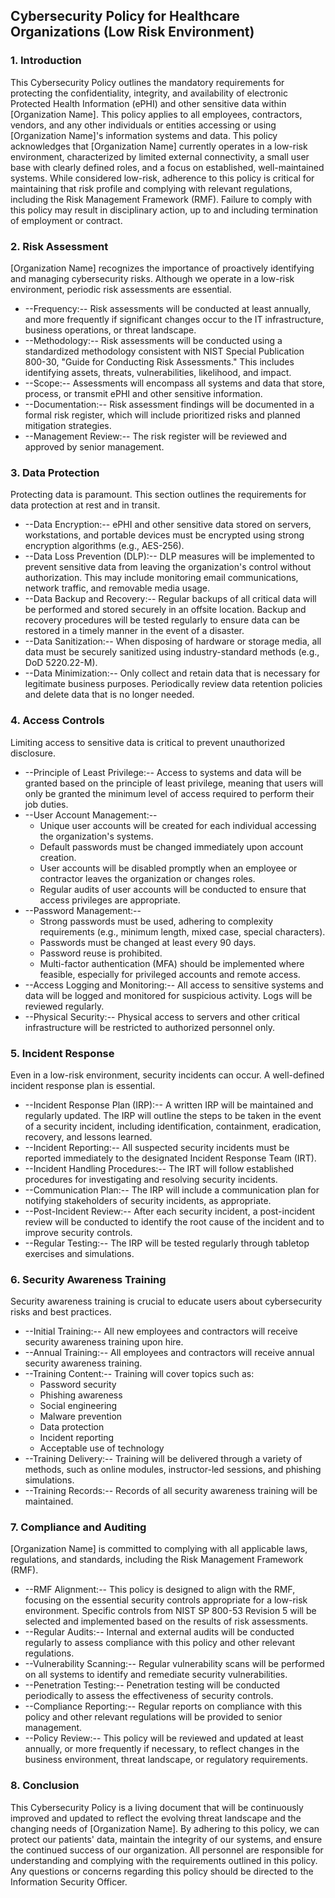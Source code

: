 ## Cybersecurity Policy for Healthcare Organizations (Low Risk Environment)

### 1. Introduction

This Cybersecurity Policy outlines the mandatory requirements for protecting the confidentiality, integrity, and availability of electronic Protected Health Information (ePHI) and other sensitive data within [Organization Name]. This policy applies to all employees, contractors, vendors, and any other individuals or entities accessing or using [Organization Name]'s information systems and data. This policy acknowledges that [Organization Name] currently operates in a low-risk environment, characterized by limited external connectivity, a small user base with clearly defined roles, and a focus on established, well-maintained systems. While considered low-risk, adherence to this policy is critical for maintaining that risk profile and complying with relevant regulations, including the Risk Management Framework (RMF). Failure to comply with this policy may result in disciplinary action, up to and including termination of employment or contract.

### 2. Risk Assessment

[Organization Name] recognizes the importance of proactively identifying and managing cybersecurity risks. Although we operate in a low-risk environment, periodic risk assessments are essential.

-   --Frequency:-- Risk assessments will be conducted at least annually, and more frequently if significant changes occur to the IT infrastructure, business operations, or threat landscape.
-   --Methodology:-- Risk assessments will be conducted using a standardized methodology consistent with NIST Special Publication 800-30, "Guide for Conducting Risk Assessments." This includes identifying assets, threats, vulnerabilities, likelihood, and impact.
-   --Scope:-- Assessments will encompass all systems and data that store, process, or transmit ePHI and other sensitive information.
-   --Documentation:-- Risk assessment findings will be documented in a formal risk register, which will include prioritized risks and planned mitigation strategies.
-   --Management Review:-- The risk register will be reviewed and approved by senior management.

### 3. Data Protection

Protecting data is paramount. This section outlines the requirements for data protection at rest and in transit.

-   --Data Encryption:-- ePHI and other sensitive data stored on servers, workstations, and portable devices must be encrypted using strong encryption algorithms (e.g., AES-256).
-   --Data Loss Prevention (DLP):-- DLP measures will be implemented to prevent sensitive data from leaving the organization's control without authorization. This may include monitoring email communications, network traffic, and removable media usage.
-   --Data Backup and Recovery:-- Regular backups of all critical data will be performed and stored securely in an offsite location. Backup and recovery procedures will be tested regularly to ensure data can be restored in a timely manner in the event of a disaster.
-   --Data Sanitization:-- When disposing of hardware or storage media, all data must be securely sanitized using industry-standard methods (e.g., DoD 5220.22-M).
-   --Data Minimization:-- Only collect and retain data that is necessary for legitimate business purposes. Periodically review data retention policies and delete data that is no longer needed.

### 4. Access Controls

Limiting access to sensitive data is critical to prevent unauthorized disclosure.

-   --Principle of Least Privilege:-- Access to systems and data will be granted based on the principle of least privilege, meaning that users will only be granted the minimum level of access required to perform their job duties.
-   --User Account Management:--
    -   Unique user accounts will be created for each individual accessing the organization's systems.
    -   Default passwords must be changed immediately upon account creation.
    -   User accounts will be disabled promptly when an employee or contractor leaves the organization or changes roles.
    -   Regular audits of user accounts will be conducted to ensure that access privileges are appropriate.
-   --Password Management:--
    -   Strong passwords must be used, adhering to complexity requirements (e.g., minimum length, mixed case, special characters).
    -   Passwords must be changed at least every 90 days.
    -   Password reuse is prohibited.
    -   Multi-factor authentication (MFA) should be implemented where feasible, especially for privileged accounts and remote access.
-   --Access Logging and Monitoring:-- All access to sensitive systems and data will be logged and monitored for suspicious activity. Logs will be reviewed regularly.
-   --Physical Security:-- Physical access to servers and other critical infrastructure will be restricted to authorized personnel only.

### 5. Incident Response

Even in a low-risk environment, security incidents can occur. A well-defined incident response plan is essential.

-   --Incident Response Plan (IRP):-- A written IRP will be maintained and regularly updated. The IRP will outline the steps to be taken in the event of a security incident, including identification, containment, eradication, recovery, and lessons learned.
-   --Incident Reporting:-- All suspected security incidents must be reported immediately to the designated Incident Response Team (IRT).
-   --Incident Handling Procedures:-- The IRT will follow established procedures for investigating and resolving security incidents.
-   --Communication Plan:-- The IRP will include a communication plan for notifying stakeholders of security incidents, as appropriate.
-   --Post-Incident Review:-- After each security incident, a post-incident review will be conducted to identify the root cause of the incident and to improve security controls.
-   --Regular Testing:-- The IRP will be tested regularly through tabletop exercises and simulations.

### 6. Security Awareness Training

Security awareness training is crucial to educate users about cybersecurity risks and best practices.

-   --Initial Training:-- All new employees and contractors will receive security awareness training upon hire.
-   --Annual Training:-- All employees and contractors will receive annual security awareness training.
-   --Training Content:-- Training will cover topics such as:
    -   Password security
    -   Phishing awareness
    -   Social engineering
    -   Malware prevention
    -   Data protection
    -   Incident reporting
    -   Acceptable use of technology
-   --Training Delivery:-- Training will be delivered through a variety of methods, such as online modules, instructor-led sessions, and phishing simulations.
-   --Training Records:-- Records of all security awareness training will be maintained.

### 7. Compliance and Auditing

[Organization Name] is committed to complying with all applicable laws, regulations, and standards, including the Risk Management Framework (RMF).

-   --RMF Alignment:-- This policy is designed to align with the RMF, focusing on the essential security controls appropriate for a low-risk environment. Specific controls from NIST SP 800-53 Revision 5 will be selected and implemented based on the results of risk assessments.
-   --Regular Audits:-- Internal and external audits will be conducted regularly to assess compliance with this policy and other relevant regulations.
-   --Vulnerability Scanning:-- Regular vulnerability scans will be performed on all systems to identify and remediate security vulnerabilities.
-   --Penetration Testing:-- Penetration testing will be conducted periodically to assess the effectiveness of security controls.
-   --Compliance Reporting:-- Regular reports on compliance with this policy and other relevant regulations will be provided to senior management.
-   --Policy Review:-- This policy will be reviewed and updated at least annually, or more frequently if necessary, to reflect changes in the business environment, threat landscape, or regulatory requirements.

### 8. Conclusion

This Cybersecurity Policy is a living document that will be continuously improved and updated to reflect the evolving threat landscape and the changing needs of [Organization Name]. By adhering to this policy, we can protect our patients' data, maintain the integrity of our systems, and ensure the continued success of our organization. All personnel are responsible for understanding and complying with the requirements outlined in this policy. Any questions or concerns regarding this policy should be directed to the Information Security Officer.
